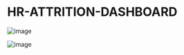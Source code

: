 # HR-ATTRITION-DASHBOARD

![image](https://github.com/user-attachments/assets/4a7659ee-f455-4f93-9664-b3567673a7a5)



![image](https://github.com/user-attachments/assets/564ede93-7611-46dc-a74f-6b6d62bfb284)
